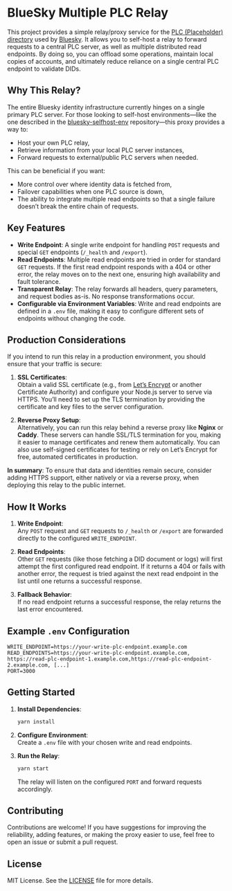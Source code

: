 # BlueSky Multiple PLC Relay

This project provides a simple relay/proxy service for the [PLC (Placeholder) directory](https://web.plc.directory/) used by [Bluesky](https://bsky.social/about/). It allows you to self-host a relay to forward requests to a central PLC server, as well as multiple distributed read endpoints. By doing so, you can offload some operations, maintain local copies of accounts, and ultimately reduce reliance on a single central PLC endpoint to validate DIDs.

## Why This Relay?

The entire Bluesky identity infrastructure currently hinges on a single primary PLC server. For those looking to self-host environments—like the one described in the [bluesky-selfhost-env](https://github.com/itaru2622/bluesky-selfhost-env) repository—this proxy provides a way to:
- Host your own PLC relay,
- Retrieve information from your local PLC server instances,
- Forward requests to external/public PLC servers when needed.

This can be beneficial if you want:
- More control over where identity data is fetched from,
- Failover capabilities when one PLC source is down,
- The ability to integrate multiple read endpoints so that a single failure doesn’t break the entire chain of requests.

## Key Features

- **Write Endpoint**: A single write endpoint for handling `POST` requests and special `GET` endpoints (`/_health` and `/export`).
- **Read Endpoints**: Multiple read endpoints are tried in order for standard `GET` requests. If the first read endpoint responds with a 404 or other error, the relay moves on to the next one, ensuring high availability and fault tolerance.
- **Transparent Relay**: The relay forwards all headers, query parameters, and request bodies as-is. No response transformations occur.
- **Configurable via Environment Variables**: Write and read endpoints are defined in a `.env` file, making it easy to configure different sets of endpoints without changing the code.

## Production Considerations

If you intend to run this relay in a production environment, you should ensure that your traffic is secure:

1. **SSL Certificates**:  
   Obtain a valid SSL certificate (e.g., from [Let’s Encrypt](https://letsencrypt.org/) or another Certificate Authority) and configure your Node.js server to serve via HTTPS. You’ll need to set up the TLS termination by providing the certificate and key files to the server configuration.

2. **Reverse Proxy Setup**:  
   Alternatively, you can run this relay behind a reverse proxy like **Nginx** or **Caddy**. These servers can handle SSL/TLS termination for you, making it easier to manage certificates and renew them automatically. You can also use self-signed certificates for testing or rely on Let’s Encrypt for free, automated certificates in production.

**In summary**: To ensure that data and identities remain secure, consider adding HTTPS support, either natively or via a reverse proxy, when deploying this relay to the public internet.

## How It Works

1. **Write Endpoint**:  
   Any `POST` request and `GET` requests to `/_health` or `/export` are forwarded directly to the configured `WRITE_ENDPOINT`.

2. **Read Endpoints**:  
   Other `GET` requests (like those fetching a DID document or logs) will first attempt the first configured read endpoint. If it returns a 404 or fails with another error, the request is tried against the next read endpoint in the list until one returns a successful response.

3. **Fallback Behavior**:  
   If no read endpoint returns a successful response, the relay returns the last error encountered.

## Example `.env` Configuration

```env
WRITE_ENDPOINT=https://your-write-plc-endpoint.example.com
READ_ENDPOINTS=https://your-write-plc-endpoint.example.com, https://read-plc-endpoint-1.example.com,https://read-plc-endpoint-2.example.com, [...]
PORT=3000
```

## Getting Started

1. **Install Dependencies**:
   ```sh
   yarn install
   ```

2. **Configure Environment**:  
   Create a `.env` file with your chosen write and read endpoints.

3. **Run the Relay**:
   ```sh
   yarn start
   ```
   The relay will listen on the configured `PORT` and forward requests accordingly.

## Contributing

Contributions are welcome! If you have suggestions for improving the reliability, adding features, or making the proxy easier to use, feel free to open an issue or submit a pull request.

## License

MIT License. See the [LICENSE](LICENSE) file for more details.
